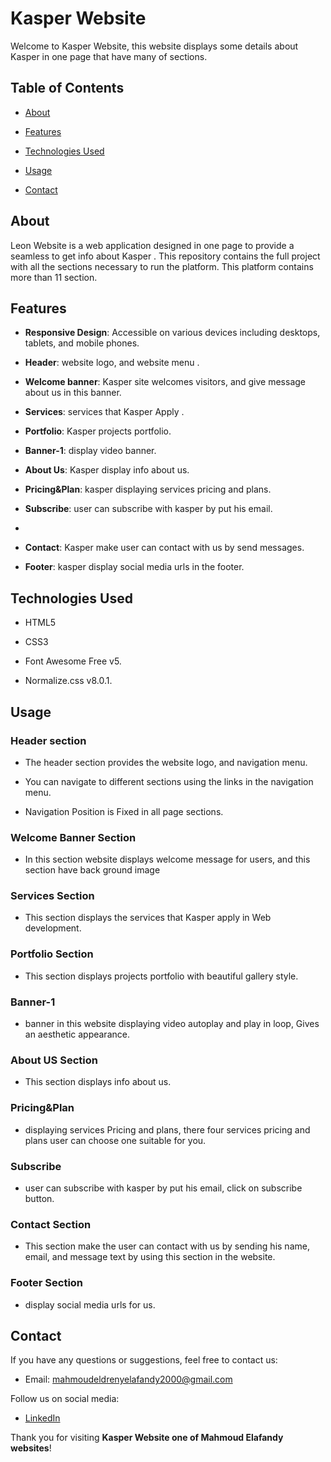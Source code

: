 
# Kasper Website  

Welcome to Kasper Website, this website displays some details about Kasper in one page that have many of sections. 
## Table of Contents 

- [About](#about) 

- [Features](#features) 

- [Technologies Used](#technologies-used) 

- [Usage](#usage) 

- [Contact](#contact) 

## About 

Leon Website  is a web application designed in one page to provide a seamless to get info about Kasper . This repository contains the full project with all the sections necessary to run the platform. This platform contains more than 11 section.

## Features 

- **Responsive Design**: Accessible on various devices including desktops, tablets, and mobile phones.
  

- **Header**: website logo, and website menu .
  

- **Welcome banner**: Kasper site welcomes visitors, and give message about us in this banner.
  

- **Services**: services that Kasper Apply .
  

- **Portfolio**: Kasper projects portfolio.
  
  
- **Banner-1**: display video banner.
  

- **About Us**: Kasper display info about us.
  

- **Pricing&Plan**: kasper displaying services pricing and plans.

  
- **Subscribe**: user can subscribe with kasper by put his email.
- 

- **Contact**: Kasper make user can contact with us by send messages.
  

- **Footer**: kasper display social media urls in the footer.

## Technologies Used 

- HTML5 

- CSS3 

- Font Awesome Free v5. 

- Normalize.css v8.0.1.

## Usage 

### Header section  

- The header section provides the website logo, and navigation menu. 

- You can navigate to different sections using the links in the navigation menu.

- Navigation Position is Fixed in all page sections.

### Welcome Banner Section  

- In this section website displays welcome message for users, and this section have back ground image 

### Services Section  

- This section displays the services that Kasper apply in Web development. 

### Portfolio Section 

- This section displays projects portfolio with beautiful  gallery style.
### Banner-1 
- banner in this website displaying video autoplay and play in loop, Gives an aesthetic appearance.

### About US Section  

- This section displays info about us.


### Pricing&Plan 

- displaying services Pricing and plans, there four services pricing and plans user can choose one suitable for you.
### Subscribe 
- user can subscribe with kasper by put his email, click on subscribe button.
### Contact Section  

- This section make the user can contact with us by sending his name, email, and message text by using this section in the website. 

### Footer Section 
- display social media urls for us. 



## Contact 

If you have any questions or suggestions, feel free to contact us: 

- Email: [mahmoudeldrenyelafandy2000@gmail.com](mailto:mahmoudeldrenyelafandy2000@gmail.com) 

Follow us on social media: 

- [LinkedIn](https://www.linkedin.com/in/mahmoud-abd-el-halim-sw) 

 

Thank you for visiting **Kasper Website one of Mahmoud Elafandy websites**! 

 

 

 

 

 

 

 

 

 

 

 

 

 

 

 

 

 

 

 

 

 

